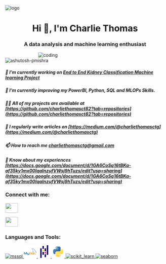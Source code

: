 <img src="https://github.com/charliethomasct82/charliethomasct82/assets/93368865/72fcd82d-f3a8-43c8-a97b-89ed8a808008" alt="logo" width="1000" height="400">

<h1 align="center">Hi 👋, I'm Charlie Thomas</h1>
<h3 align="center">A data analysis and machine learning enthusiast</h3>

<img align="right" alt="coding" width="400" src="https://user-images.githubusercontent.com/55389276/140866485-8fb1c876-9a8f-4d6a-98dc-08c4981eaf70.gif">

<p align="left"> <img src="https://komarev.com/ghpvc/?username=ashutosh-pmishra&label=Profile%20views&color=0e75b6&style=flat" alt="ashutosh-pmishra" /> </p>

##### 🔭 I’m currently working on [End to End Kidney Classification Machine learning Project](https://github.com/charliethomasct82/Kidney_disease_classification_deep_learning_project)

##### 🌱 I’m currently improving my **PowerBI, Python, SQL and MLOPs** Skills.

##### 👨‍💻 All of my projects are available at [https://github.com/charliethomasct82?tab=repositories](https://github.com/charliethomasct82?tab=repositories)

##### 📝 I regularly write articles on [https://medium.com/@charliethomasctg](https://medium.com/@charliethomasctg)

##### 📫 How to reach me **charliethomasctg@gmail.com**

##### 📄 Know about my experiences [https://docs.google.com/document/d/1GA6CoSq16tBKa-af35ky1mx00IqaInzufVWsj9hTuzs/edit?usp=sharing](https://docs.google.com/document/d/1GA6CoSq16tBKa-af35ky1mx00IqaInzufVWsj9hTuzs/edit?usp=sharing)


<h3 align="left">Connect with me:</h3>
<p align="left">
<a href="https://charliethomasct82.github.io/Website/" target="blank"><img align="center" src="https://github.com/charliethomasct82/charliethomasct82/assets/93368865/f81e2b69-bbde-4167-a725-a4b09600b9ce" height="30" width="40" /></a>
 
<a href="https://www.linkedin.com/in/charliethomas20121999/" target="blank"><img align="center" src="https://raw.githubusercontent.com/rahuldkjain/github-profile-readme-generator/master/src/images/icons/Social/linked-in-alt.svg" height="30" width="40" /></a>



 

<h3 align="left">Languages and Tools:</h3>
<p align="left"> <a href="https://www.microsoft.com/en-us/sql-server" target="_blank" rel="noreferrer"> <img src="https://www.svgrepo.com/show/303229/microsoft-sql-server-logo.svg" alt="mssql" width="40" height="40"/> </a> <a href="https://www.mysql.com/" target="_blank" rel="noreferrer"> <img src="https://raw.githubusercontent.com/devicons/devicon/master/icons/mysql/mysql-original-wordmark.svg" alt="mysql" width="40" height="40"/> </a> <a href="https://pandas.pydata.org/" target="_blank" rel="noreferrer"> 
 <img src="https://raw.githubusercontent.com/devicons/devicon/2ae2a900d2f041da66e950e4d48052658d850630/icons/pandas/pandas-original.svg" alt="pandas" width="40" height="40"/> </a> <a href="https://www.python.org" target="_blank" rel="noreferrer"> <img src="https://raw.githubusercontent.com/devicons/devicon/master/icons/python/python-original.svg" alt="python" width="40" height="40"/> </a> <a href="https://scikit-learn.org/" target="_blank" rel="noreferrer"> <img src="https://upload.wikimedia.org/wikipedia/commons/0/05/Scikit_learn_logo_small.svg" alt="scikit_learn" width="40" height="40"/> </a> <a href="https://seaborn.pydata.org/" target="_blank" rel="noreferrer"> <img src="https://seaborn.pydata.org/_images/logo-mark-lightbg.svg" alt="seaborn" width="40" height="40"/> </a> </p>


<!-- <h3 align="left">Support:</h3> -->
<!-- <p><a href="https://www.buymeacoffee.com/simplified"> <img align="left" src="https://cdn.buymeacoffee.com/buttons/v2/default-yellow.png" height="50" width="210" alt="simplified learner" /></a></p><br><br>

<p><img align="left" src="https://github-readme-stats.vercel.app/api/top-langs?username=ashutosh-pmishra&show_icons=true&locale=en&layout=compact" alt="ashutosh-pmishra" /></p>

<p>&nbsp;<img align="center" src="https://github-readme-stats.vercel.app/api?username=ashutosh-pmishra&show_icons=true&locale=en" alt="ashutosh-pmishra" /></p>

<p><img align="center" src="https://github-readme-streak-stats.herokuapp.com/?user=ashutosh-pmishra&" alt="ashutosh-pmishra" /></p>
 -->
